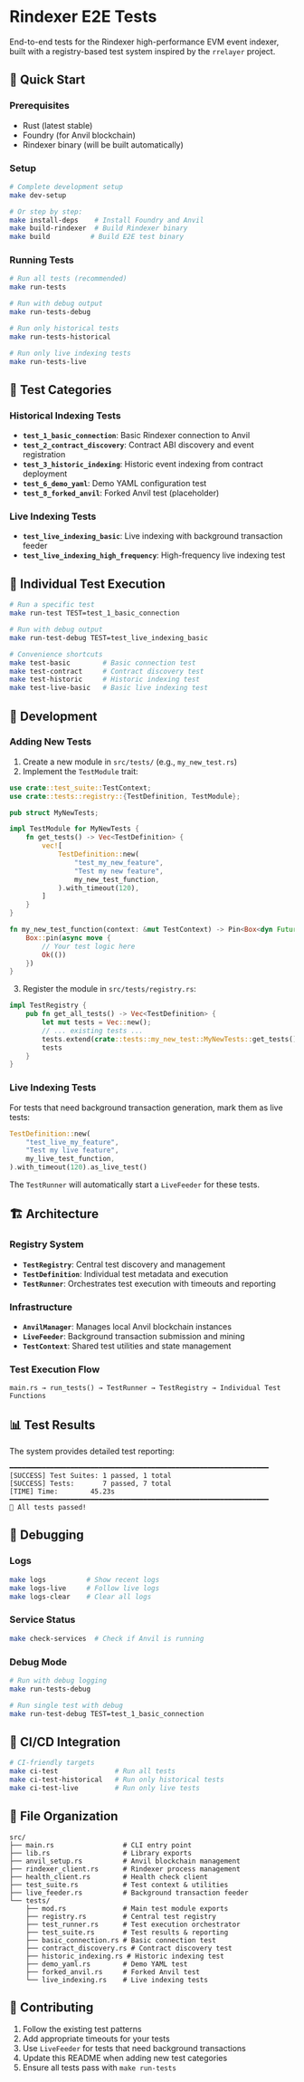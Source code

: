# Rindexer E2E Tests

End-to-end tests for the Rindexer high-performance EVM event indexer, built with a registry-based test system inspired by the `rrelayer` project.

## 🚀 Quick Start

### Prerequisites

- Rust (latest stable)
- Foundry (for Anvil blockchain)
- Rindexer binary (will be built automatically)

### Setup

```bash
# Complete development setup
make dev-setup

# Or step by step:
make install-deps    # Install Foundry and Anvil
make build-rindexer  # Build Rindexer binary
make build          # Build E2E test binary
```

### Running Tests

```bash
# Run all tests (recommended)
make run-tests

# Run with debug output
make run-tests-debug

# Run only historical tests
make run-tests-historical

# Run only live indexing tests
make run-tests-live
```

## 🧪 Test Categories

### Historical Indexing Tests
- **`test_1_basic_connection`**: Basic Rindexer connection to Anvil
- **`test_2_contract_discovery`**: Contract ABI discovery and event registration
- **`test_3_historic_indexing`**: Historic event indexing from contract deployment
- **`test_6_demo_yaml`**: Demo YAML configuration test
- **`test_8_forked_anvil`**: Forked Anvil test (placeholder)

### Live Indexing Tests
- **`test_live_indexing_basic`**: Live indexing with background transaction feeder
- **`test_live_indexing_high_frequency`**: High-frequency live indexing test

## 🎯 Individual Test Execution

```bash
# Run a specific test
make run-test TEST=test_1_basic_connection

# Run with debug output
make run-test-debug TEST=test_live_indexing_basic

# Convenience shortcuts
make test-basic        # Basic connection test
make test-contract     # Contract discovery test
make test-historic     # Historic indexing test
make test-live-basic   # Basic live indexing test
```

## 🔧 Development

### Adding New Tests

1. Create a new module in `src/tests/` (e.g., `my_new_test.rs`)
2. Implement the `TestModule` trait:

```rust
use crate::test_suite::TestContext;
use crate::tests::registry::{TestDefinition, TestModule};

pub struct MyNewTests;

impl TestModule for MyNewTests {
    fn get_tests() -> Vec<TestDefinition> {
        vec![
            TestDefinition::new(
                "test_my_new_feature",
                "Test my new feature",
                my_new_test_function,
            ).with_timeout(120),
        ]
    }
}

fn my_new_test_function(context: &mut TestContext) -> Pin<Box<dyn Future<Output = Result<()>> + '_>> {
    Box::pin(async move {
        // Your test logic here
        Ok(())
    })
}
```

3. Register the module in `src/tests/registry.rs`:

```rust
impl TestRegistry {
    pub fn get_all_tests() -> Vec<TestDefinition> {
        let mut tests = Vec::new();
        // ... existing tests ...
        tests.extend(crate::tests::my_new_test::MyNewTests::get_tests());
        tests
    }
}
```

### Live Indexing Tests

For tests that need background transaction generation, mark them as live tests:

```rust
TestDefinition::new(
    "test_live_my_feature",
    "Test my live feature",
    my_live_test_function,
).with_timeout(120).as_live_test()
```

The `TestRunner` will automatically start a `LiveFeeder` for these tests.

## 🏗️ Architecture

### Registry System
- **`TestRegistry`**: Central test discovery and management
- **`TestDefinition`**: Individual test metadata and execution
- **`TestRunner`**: Orchestrates test execution with timeouts and reporting

### Infrastructure
- **`AnvilManager`**: Manages local Anvil blockchain instances
- **`LiveFeeder`**: Background transaction submission and mining
- **`TestContext`**: Shared test utilities and state management

### Test Execution Flow
```
main.rs → run_tests() → TestRunner → TestRegistry → Individual Test Functions
```

## 📊 Test Results

The system provides detailed test reporting:

```
━━━━━━━━━━━━━━━━━━━━━━━━━━━━━━━━━━━━━━━━━━━━━━━━━━━━━━━━━━━━━━━━
[SUCCESS] Test Suites: 1 passed, 1 total
[SUCCESS] Tests:       7 passed, 7 total
[TIME] Time:        45.23s
━━━━━━━━━━━━━━━━━━━━━━━━━━━━━━━━━━━━━━━━━━━━━━━━━━━━━━━━━━━━━━━━
🎉 All tests passed!
```

## 🐛 Debugging

### Logs
```bash
make logs          # Show recent logs
make logs-live     # Follow live logs
make logs-clear    # Clear all logs
```

### Service Status
```bash
make check-services  # Check if Anvil is running
```

### Debug Mode
```bash
# Run with debug logging
make run-tests-debug

# Run single test with debug
make run-test-debug TEST=test_1_basic_connection
```

## 🚀 CI/CD Integration

```bash
# CI-friendly targets
make ci-test              # Run all tests
make ci-test-historical   # Run only historical tests
make ci-test-live         # Run only live tests
```

## 📁 File Organization

```
src/
├── main.rs                 # CLI entry point
├── lib.rs                  # Library exports
├── anvil_setup.rs          # Anvil blockchain management
├── rindexer_client.rs      # Rindexer process management
├── health_client.rs        # Health check client
├── test_suite.rs           # Test context & utilities
├── live_feeder.rs          # Background transaction feeder
└── tests/
    ├── mod.rs              # Main test module exports
    ├── registry.rs         # Central test registry
    ├── test_runner.rs      # Test execution orchestrator
    ├── test_suite.rs       # Test results & reporting
    ├── basic_connection.rs # Basic connection test
    ├── contract_discovery.rs # Contract discovery test
    ├── historic_indexing.rs # Historic indexing test
    ├── demo_yaml.rs        # Demo YAML test
    ├── forked_anvil.rs     # Forked Anvil test
    └── live_indexing.rs    # Live indexing tests
```

## 🤝 Contributing

1. Follow the existing test patterns
2. Add appropriate timeouts for your tests
3. Use `LiveFeeder` for tests that need background transactions
4. Update this README when adding new test categories
5. Ensure all tests pass with `make run-tests`